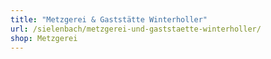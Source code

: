 ```yaml
---
title: "Metzgerei & Gaststätte Winterholler"
url: /sielenbach/metzgerei-und-gaststaette-winterholler/
shop: Metzgerei
---
```

